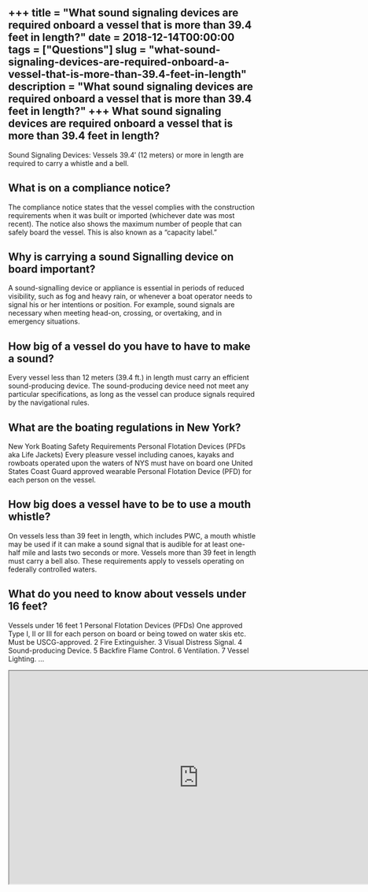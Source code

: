 +++
title = "What sound signaling devices are required onboard a vessel that is more than 39.4 feet in length?"
date = 2018-12-14T00:00:00
tags = ["Questions"]
slug = "what-sound-signaling-devices-are-required-onboard-a-vessel-that-is-more-than-39.4-feet-in-length"
description = "What sound signaling devices are required onboard a vessel that is more than 39.4 feet in length?"
+++
What sound signaling devices are required onboard a vessel that is more than 39.4 feet in length?
-------------------------------------------------------------------------------------------------

Sound Signaling Devices: Vessels 39.4′ (12 meters) or more in length are required to carry a whistle and a bell.

What is on a compliance notice?
-------------------------------

The compliance notice states that the vessel complies with the construction requirements when it was built or imported (whichever date was most recent). The notice also shows the maximum number of people that can safely board the vessel. This is also known as a “capacity label.”

Why is carrying a sound Signalling device on board important?
-------------------------------------------------------------

A sound-signalling device or appliance is essential in periods of reduced visibility, such as fog and heavy rain, or whenever a boat operator needs to signal his or her intentions or position. For example, sound signals are necessary when meeting head-on, crossing, or overtaking, and in emergency situations.

How big of a vessel do you have to have to make a sound?
--------------------------------------------------------

Every vessel less than 12 meters (39.4 ft.) in length must carry an efficient sound-producing device. The sound-producing device need not meet any particular specifications, as long as the vessel can produce signals required by the navigational rules.

What are the boating regulations in New York?
---------------------------------------------

New York Boating Safety Requirements Personal Flotation Devices (PFDs aka Life Jackets) Every pleasure vessel including canoes, kayaks and rowboats operated upon the waters of NYS must have on board one United States Coast Guard approved wearable Personal Flotation Device (PFD) for each person on the vessel.

How big does a vessel have to be to use a mouth whistle?
--------------------------------------------------------

On vessels less than 39 feet in length, which includes PWC, a mouth whistle may be used if it can make a sound signal that is audible for at least one-half mile and lasts two seconds or more. Vessels more than 39 feet in length must carry a bell also. These requirements apply to vessels operating on federally controlled waters.

What do you need to know about vessels under 16 feet?
-----------------------------------------------------

Vessels under 16 feet 1 Personal Flotation Devices (PFDs) One approved Type I, II or III for each person on board or being towed on water skis etc. Must be USCG-approved. 2 Fire Extinguisher. 3 Visual Distress Signal. 4 Sound-producing Device. 5 Backfire Flame Control. 6 Ventilation. 7 Vessel Lighting. …

<iframe allow="accelerometer; autoplay; clipboard-write; encrypted-media; gyroscope; picture-in-picture" allowfullscreen="" class="__youtube_prefs__  epyt-is-override  no-lazyload" data-no-lazy="1" data-origheight="433" data-origwidth="770" data-skipgform_ajax_framebjll="" height="433" id="_ytid_13819" loading="lazy" src="https://www.youtube.com/embed/OmUy7gktfu0?enablejsapi=1&autoplay=0&cc_load_policy=0&cc_lang_pref=&iv_load_policy=1&loop=0&modestbranding=0&rel=1&fs=1&playsinline=0&autohide=2&theme=dark&color=red&controls=1&" title="YouTube player" width="770"></iframe>